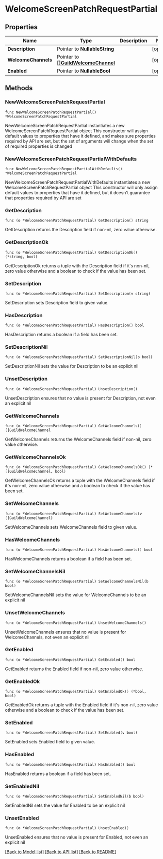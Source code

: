 # WelcomeScreenPatchRequestPartial

## Properties

Name | Type | Description | Notes
------------ | ------------- | ------------- | -------------
**Description** | Pointer to **NullableString** |  | [optional] 
**WelcomeChannels** | Pointer to [**[]GuildWelcomeChannel**](GuildWelcomeChannel.md) |  | [optional] 
**Enabled** | Pointer to **NullableBool** |  | [optional] 

## Methods

### NewWelcomeScreenPatchRequestPartial

`func NewWelcomeScreenPatchRequestPartial() *WelcomeScreenPatchRequestPartial`

NewWelcomeScreenPatchRequestPartial instantiates a new WelcomeScreenPatchRequestPartial object
This constructor will assign default values to properties that have it defined,
and makes sure properties required by API are set, but the set of arguments
will change when the set of required properties is changed

### NewWelcomeScreenPatchRequestPartialWithDefaults

`func NewWelcomeScreenPatchRequestPartialWithDefaults() *WelcomeScreenPatchRequestPartial`

NewWelcomeScreenPatchRequestPartialWithDefaults instantiates a new WelcomeScreenPatchRequestPartial object
This constructor will only assign default values to properties that have it defined,
but it doesn't guarantee that properties required by API are set

### GetDescription

`func (o *WelcomeScreenPatchRequestPartial) GetDescription() string`

GetDescription returns the Description field if non-nil, zero value otherwise.

### GetDescriptionOk

`func (o *WelcomeScreenPatchRequestPartial) GetDescriptionOk() (*string, bool)`

GetDescriptionOk returns a tuple with the Description field if it's non-nil, zero value otherwise
and a boolean to check if the value has been set.

### SetDescription

`func (o *WelcomeScreenPatchRequestPartial) SetDescription(v string)`

SetDescription sets Description field to given value.

### HasDescription

`func (o *WelcomeScreenPatchRequestPartial) HasDescription() bool`

HasDescription returns a boolean if a field has been set.

### SetDescriptionNil

`func (o *WelcomeScreenPatchRequestPartial) SetDescriptionNil(b bool)`

 SetDescriptionNil sets the value for Description to be an explicit nil

### UnsetDescription
`func (o *WelcomeScreenPatchRequestPartial) UnsetDescription()`

UnsetDescription ensures that no value is present for Description, not even an explicit nil
### GetWelcomeChannels

`func (o *WelcomeScreenPatchRequestPartial) GetWelcomeChannels() []GuildWelcomeChannel`

GetWelcomeChannels returns the WelcomeChannels field if non-nil, zero value otherwise.

### GetWelcomeChannelsOk

`func (o *WelcomeScreenPatchRequestPartial) GetWelcomeChannelsOk() (*[]GuildWelcomeChannel, bool)`

GetWelcomeChannelsOk returns a tuple with the WelcomeChannels field if it's non-nil, zero value otherwise
and a boolean to check if the value has been set.

### SetWelcomeChannels

`func (o *WelcomeScreenPatchRequestPartial) SetWelcomeChannels(v []GuildWelcomeChannel)`

SetWelcomeChannels sets WelcomeChannels field to given value.

### HasWelcomeChannels

`func (o *WelcomeScreenPatchRequestPartial) HasWelcomeChannels() bool`

HasWelcomeChannels returns a boolean if a field has been set.

### SetWelcomeChannelsNil

`func (o *WelcomeScreenPatchRequestPartial) SetWelcomeChannelsNil(b bool)`

 SetWelcomeChannelsNil sets the value for WelcomeChannels to be an explicit nil

### UnsetWelcomeChannels
`func (o *WelcomeScreenPatchRequestPartial) UnsetWelcomeChannels()`

UnsetWelcomeChannels ensures that no value is present for WelcomeChannels, not even an explicit nil
### GetEnabled

`func (o *WelcomeScreenPatchRequestPartial) GetEnabled() bool`

GetEnabled returns the Enabled field if non-nil, zero value otherwise.

### GetEnabledOk

`func (o *WelcomeScreenPatchRequestPartial) GetEnabledOk() (*bool, bool)`

GetEnabledOk returns a tuple with the Enabled field if it's non-nil, zero value otherwise
and a boolean to check if the value has been set.

### SetEnabled

`func (o *WelcomeScreenPatchRequestPartial) SetEnabled(v bool)`

SetEnabled sets Enabled field to given value.

### HasEnabled

`func (o *WelcomeScreenPatchRequestPartial) HasEnabled() bool`

HasEnabled returns a boolean if a field has been set.

### SetEnabledNil

`func (o *WelcomeScreenPatchRequestPartial) SetEnabledNil(b bool)`

 SetEnabledNil sets the value for Enabled to be an explicit nil

### UnsetEnabled
`func (o *WelcomeScreenPatchRequestPartial) UnsetEnabled()`

UnsetEnabled ensures that no value is present for Enabled, not even an explicit nil

[[Back to Model list]](../README.md#documentation-for-models) [[Back to API list]](../README.md#documentation-for-api-endpoints) [[Back to README]](../README.md)


